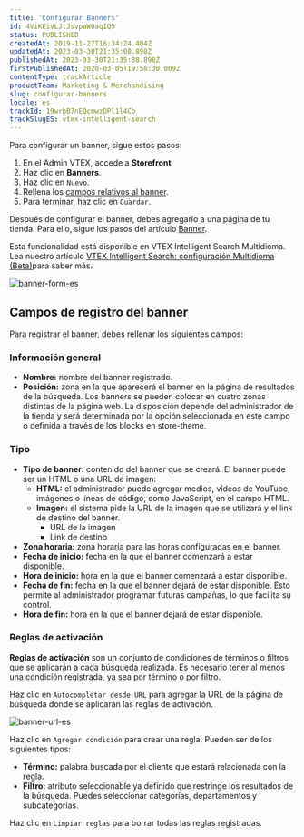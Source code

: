 ```yaml
---
title: 'Configurar Banners'
id: 4ViKEivLJtJsvpaW0aqIQ5
status: PUBLISHED
createdAt: 2019-11-27T16:34:24.404Z
updatedAt: 2023-03-30T21:35:08.898Z
publishedAt: 2023-03-30T21:35:08.898Z
firstPublishedAt: 2020-03-05T19:58:30.009Z
contentType: trackArticle
productTeam: Marketing & Merchandising
slug: configurar-banners
locale: es
trackId: 19wrbB7nEQcmwzDPl1l4Cb
trackSlugES: vtex-intelligent-search
---
```


Para configurar un banner, sigue estos pasos:

1. En el Admin VTEX, accede a **Storefront** 
2. Haz clic en **Banners**.
3. Haz clic en <i class="fas fa-plus"></i> `Nuevo`.
4. Rellena los [campos relativos al banner](#campos-de-registro-del-banner).
5. Para terminar, haz clic en `Guardar`.

Después de configurar el banner, debes agregarlo a una página de tu tienda. Para ello, sigue los pasos del artículo [Banner](https://developers.vtex.com/vtex-developer-docs/docs/vtex-search-banner).

<div class="alert alert-info">
<p> Esta funcionalidad está disponible en VTEX Intelligent Search Multidioma. Lea nuestro artículo <a href="https://help.vtex.com/es/tutorial/vtex-intelligent-search-configuracion-multidioma-beta--2WahlTESLXIJ9XBdQMdTYO#banners">VTEX Intelligent Search: configuración Multidioma (Beta)</a>para saber más.</p>
</div>

![banner-form-es](https://images.ctfassets.net/alneenqid6w5/4eY6elSTbPcVvjQHuxOhdu/ae3e6e5ffd311ad1c25e3cd7104bc874/image.png)

## Campos de registro del banner

Para registrar el banner, debes rellenar los siguientes campos:

### Información general

  * **Nombre:** nombre del banner registrado.
  * **Posición:** zona en la que aparecerá el banner en la página de resultados de la búsqueda. Los banners se pueden colocar en cuatro zonas distintas de la página web. La disposición depende del administrador de la tienda y será determinada por la opción seleccionada en este campo o definida a través de los blocks en store-theme.

### Tipo

* **Tipo de banner:** contenido del banner que se creará. El banner puede ser un HTML o una URL de imagen:
  * **HTML:** el administrador puede agregar medios, vídeos de YouTube, imágenes o líneas de código, como JavaScript, en el campo HTML.
  * **Imagen:** el sistema pide la URL de la imagen que se utilizará y el link de destino del banner.
    * URL de la imagen
    * Link de destino
* **Zona horaria:** zona horaria para las horas configuradas en el banner.
* **Fecha de inicio:** fecha en la que el banner comenzará a estar disponible.
* **Hora de inicio:** hora en la que el banner comenzará a estar disponible.
* **Fecha de fin:** fecha en la que el banner dejará de estar disponible. Esto permite al administrador programar futuras campañas, lo que facilita su control.
* **Hora de fin:** hora en la que el banner dejará de estar disponible.

### Reglas de activación

**Reglas de activación** son un conjunto de condiciones de términos o filtros que se aplicarán a cada búsqueda realizada. Es necesario tener al menos una condición registrada, ya sea por término o por filtro.

Haz clic en <i class="fa-solid fa-link"></i> `Autocompletar desde URL` para agregar la URL de la página de búsqueda donde se aplicarán las reglas de activación.

![banner-url-es](https://images.ctfassets.net/alneenqid6w5/2ldGnmahkPao4EbISls3gu/c7c8d7edfb83b4bb4f1e829b4aa50dc9/image.png)

Haz clic en <i class="fas fa-plus"></i> `Agregar condición` para crear una regla. Pueden ser de los siguientes tipos:

* **Término:** palabra buscada por el cliente que estará relacionada con la regla.
* **Filtro:** atributo seleccionable ya definido que restringe los resultados de la búsqueda. Puedes seleccionar categorías, departamentos y subcategorías.

Haz clic en `Limpiar reglas` para borrar todas las reglas registradas.
